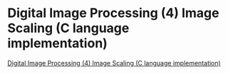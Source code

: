 # Digital Image Processing (4) Image Scaling (C language implementation)
[Digital Image Processing (4) Image Scaling (C language implementation)](https://aiwithcloud.com/2022/09/15/digital_image_processing_4_image_scaling_c_language_implementation/)